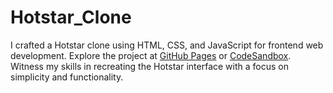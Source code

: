 # Hotstar_Clone

I crafted a Hotstar clone using HTML, CSS, and JavaScript for frontend web development. Explore the project at [GitHub Pages](https://madhukumar370.github.io/Hotstar_Clone/) or [CodeSandbox](https://oje7ss.csb.app/). Witness my skills in recreating the Hotstar interface with a focus on simplicity and functionality.
